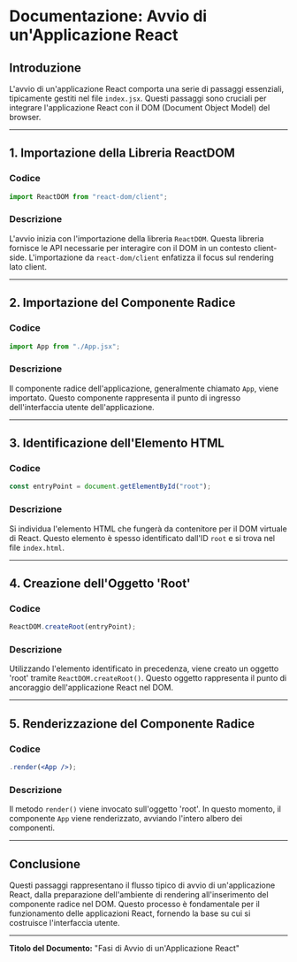 # Documentazione: Avvio di un'Applicazione React

## Introduzione

L'avvio di un'applicazione React comporta una serie di passaggi essenziali, tipicamente gestiti nel file `index.jsx`. Questi passaggi sono cruciali per integrare l'applicazione React con il DOM (Document Object Model) del browser.

---

## 1. Importazione della Libreria ReactDOM

### Codice

```jsx
import ReactDOM from "react-dom/client";
```

### Descrizione

L'avvio inizia con l'importazione della libreria `ReactDOM`. Questa libreria fornisce le API necessarie per interagire con il DOM in un contesto client-side. L'importazione da `react-dom/client` enfatizza il focus sul rendering lato client.

---

## 2. Importazione del Componente Radice

### Codice

```jsx
import App from "./App.jsx";
```

### Descrizione

Il componente radice dell'applicazione, generalmente chiamato `App`, viene importato. Questo componente rappresenta il punto di ingresso dell'interfaccia utente dell'applicazione.

---

## 3. Identificazione dell'Elemento HTML

### Codice

```jsx
const entryPoint = document.getElementById("root");
```

### Descrizione

Si individua l'elemento HTML che fungerà da contenitore per il DOM virtuale di React. Questo elemento è spesso identificato dall'ID `root` e si trova nel file `index.html`.

---

## 4. Creazione dell'Oggetto 'Root'

### Codice

```jsx
ReactDOM.createRoot(entryPoint);
```

### Descrizione

Utilizzando l'elemento identificato in precedenza, viene creato un oggetto 'root' tramite `ReactDOM.createRoot()`. Questo oggetto rappresenta il punto di ancoraggio dell'applicazione React nel DOM.

---

## 5. Renderizzazione del Componente Radice

### Codice

```jsx
.render(<App />);
```

### Descrizione

Il metodo `render()` viene invocato sull'oggetto 'root'. In questo momento, il componente `App` viene renderizzato, avviando l'intero albero dei componenti.

---

## Conclusione

Questi passaggi rappresentano il flusso tipico di avvio di un'applicazione React, dalla preparazione dell'ambiente di rendering all'inserimento del componente radice nel DOM. Questo processo è fondamentale per il funzionamento delle applicazioni React, fornendo la base su cui si costruisce l'interfaccia utente.

---

**Titolo del Documento:** "Fasi di Avvio di un'Applicazione React"

